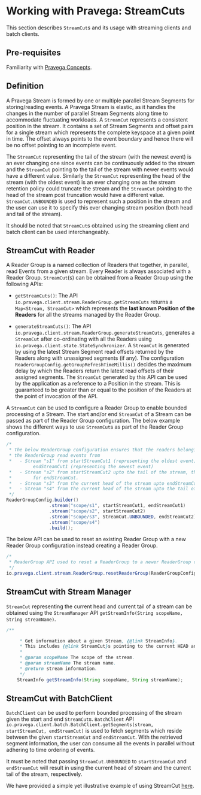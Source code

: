 <!--
Copyright (c) 2017 Dell Inc., or its subsidiaries. All Rights Reserved.

Licensed under the Apache License, Version 2.0 (the "License");
you may not use this file except in compliance with the License.
You may obtain a copy of the License at

    http://www.apache.org/licenses/LICENSE-2.0
-->
# Working with Pravega: StreamCuts

This section describes `StreamCut`s and its usage with streaming clients and batch clients.

## Pre-requisites

Familiarity with [Pravega Concepts](pravega-concepts.md).

## Definition

A Pravega Stream is formed by one or multiple parallel Stream Segments for storing/reading events. A Pravega Stream
is elastic, as it handles the changes in the number of parallel Stream Segments along time to accommodate
fluctuating workloads. A `StreamCut` represents a consistent position in the stream. It contains
a set of Stream Segments and offset pairs for a single stream which represents the complete keyspace at a given
point in time. The offset always points to the event boundary and hence there will be no offset pointing to
an incomplete event.

The `StreamCut` representing the tail of the stream (with the newest event) is an ever changing one since
events can be continuously added to the stream and the `StreamCut` pointing to the tail of the stream with
newer events would have a different value. Similarly the `StreamCut` representing the head of the
stream (with the oldest event) is an ever changing one as the stream retention policy could truncate the stream
and the `StreamCut` pointing to the head of the stream post truncation would have a different value.
`StreamCut.UNBOUNDED` is used to represent such a position in the stream and the user can use it to
specify this ever changing stream position (both head and tail of the stream).

It should be noted that `StreamCut`s obtained using the streaming client and batch client can be used
interchangeably.

## StreamCut with Reader

A Reader Group is a named collection of Readers that together, in parallel, read Events from a given stream. Every
Reader is always associated with a Reader Group. `StreamCut`(s) can be obtained from a Reader Group using the
following APIs:
 - `getStreamCuts()`: The API `io.pravega.client.stream.ReaderGroup.getStreamCuts` returns a
`Map<Stream, StreamCut>` which represents the **last known Position of the Readers** for all the streams managed by the Reader Group.

 - `generateStreamCuts()`: The API `io.pravega.client.stream.ReaderGroup.generateStreamCuts`, generates a `StreamCut` after co-ordinating with all the Readers using `io.pravega.client.state.StateSynchronizer`. A `StreamCut` is generated by using the latest Stream Segment read offsets returned by the Readers along with unassigned segments (if any). The configuration `ReaderGroupConfig.getGroupRefreshTimeMillis()` decides the maximum delay by which the Readers return the latest read offsets of their assigned segments. The `StreamCut` generated by this API can be used by the application as a reference to a Position in the stream. This is guaranteed to be greater than or equal to the position of the Readers at the point of invocation of the API.

A `StreamCut` can be used to configure a Reader Group to enable bounded processing of a Stream. The start
and/or end `StreamCut` of a Stream can be passed as part of the Reader Group configuration. The below example
shows the different ways to use `StreamCut`s as part of the Reader Group configuration.

```java
/*
 * The below ReaderGroup configuration ensures that the readers belonging to
 * the ReaderGroup read events from
 *   - Stream "s1" from startStreamCut1 (representing the oldest event) upto
          endStreamCut1 (representing the newest event)
 *   - Stream "s2" from startStreamCut2 upto the tail of the stream, this is similar to using StreamCut.UNBOUNDED
 *        for endStreamCut.
 *   - Stream "s3" from the current head of the stream upto endStreamCut2
 *   - Stream "s4" from the current head of the stream upto the tail of the stream.
 */
ReaderGroupConfig.builder()
                .stream("scope/s1", startStreamCut1, endStreamCut1)
                .stream("scope/s2", startStreamCut2)
                .stream("scope/s3", StreamCut.UNBOUNDED, endStreamCut2)
                .stream("scope/s4")
                .build();
```

The below API can be used to reset an existing Reader Group with a new Reader Group configuration instead creating a Reader Group.
```java
/*
 * ReaderGroup API used to reset a ReaderGroup to a newer ReaderGroup configuration.
 */
io.pravega.client.stream.ReaderGroup.resetReaderGroup(ReaderGroupConfig config)
```

## StreamCut with Stream Manager

`StreamCut` representing the current head and current tail of a stream can be obtained using the `StreamManager` API `getStreamInfo(String scopeName, String streamName)`.

```java
/**

     * Get information about a given Stream, {@link StreamInfo}.
     * This includes {@link StreamCut}s pointing to the current HEAD and TAIL of the Stream.
     *
     * @param scopeName The scope of the stream.
     * @param streamName The stream name.
     * @return stream information.
     */
    StreamInfo getStreamInfo(String scopeName, String streamName);

```
## StreamCut with BatchClient

`BatchClient` can be used to perform bounded processing of the stream given the start and end `StreamCut`s. `BatchClient` API ```io.pravega.client.batch.BatchClient.getSegments(stream, startStreamCut, endStreamCut)``` is used to
fetch segments which reside between the given `startStreamCut` and `endStreamCut`. With the retrieved segment information, the user can consume all the events in parallel without adhering to time ordering of events.

It must be noted that passing `StreamCut.UNBOUNDED` to `startStreamCut` and `endStreamCut` will result in using the current head of stream and the current tail of the stream, respectively.


We have provided a simple yet illustrative example of using StreamCut [here](https://github.com/pravega/pravega-samples/tree/v0.5.0/pravega-client-examples/src/main/java/io/pravega/example/streamcuts).
